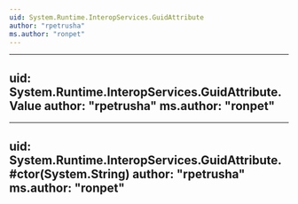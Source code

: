 ```yaml
---
uid: System.Runtime.InteropServices.GuidAttribute
author: "rpetrusha"
ms.author: "ronpet"
---
```


---
uid: System.Runtime.InteropServices.GuidAttribute.Value
author: "rpetrusha"
ms.author: "ronpet"
---

---
uid: System.Runtime.InteropServices.GuidAttribute.#ctor(System.String)
author: "rpetrusha"
ms.author: "ronpet"
---
